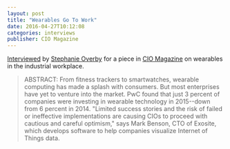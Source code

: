 ```yaml
---
layout: post
title: "Wearables Go To Work"
date: 2016-04-27T10:12:08
categories: interviews
publisher: CIO Magazine
---
```


[Interviewed][ln1] by [Stephanie Overby][ln2] for a piece in [CIO Magazine][ln3] on wearables in the industrial workplace.

> ABSTRACT: From fitness trackers to smartwatches, wearable computing has made a splash with consumers. But most enterprises have yet to venture into the market. PwC found that just 3 percent of companies were investing in wearable technology in 2015--down from 6 percent in 2014. "Limited success stories and the risk of failed or ineffective implementations are causing CIOs to proceed with cautious and careful optimism," says Mark Benson, CTO of Exosite, which develops software to help companies visualize Internet of Things data.

[ln1]: http://www.cio.com/article/3058165/wearable-technology/wearables-go-to-work.html
[ln2]: http://stephanieoverby.com/
[ln3]: http://www.cio.com/

